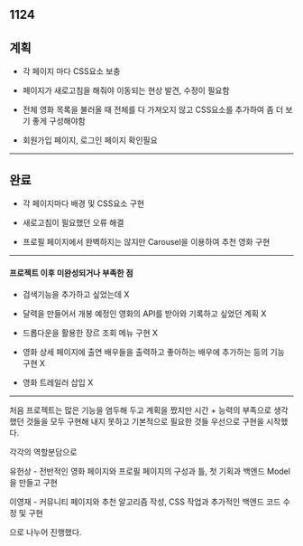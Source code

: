 ## 1124

## 계획

- 각 페이지 마다 CSS요소 보충

- 페이지가 새로고침을 해줘야 이동되는 현상 발견,  수정이 필요함

- 전체 영화 목록을 불러올 때 전체를 다 가져오지 않고 CSS요소를 추가하여 좀 더 보기 좋게 구성해야함

- 회원가입 페이지, 로그인 페이지 확인필요

---

## 완료

- 각 페이지마다 배경 및 CSS요소 구현

- 새로고침이 필요했던 오류 해결

- 프로필 페이지에서 완벽하지는 않지만 Carousel을 이용하여 추천 영화 구현

---

#### 프로젝트 이후 미완성되거나 부족한 점

- 검색기능을 추가하고 싶었는데 X

- 달력을 만들어서 개봉 예정인 영화의 API를 받아와 기록하고 싶었던 계획 X

- 드롭다운을 활용한 장르 조회 메뉴 구현 X

- 영화 상세 페이지에 출연 배우들을 출력하고 좋아하는 배우에 추가하는 등의 기능 구현 X

- 영화 트레일러 삽입 X

---

처음 프로젝트는 많은 기능을 염두해 두고 계획을 짰지만 시간 + 능력의 부족으로 생각했던 것들을 모두 구현해 내지 못하고 기본적으로 필요한 것들 우선으로 구현을 시작했다.

각각의 역할분담으로

유헌상 - 전반적인 영화 페이지와 프로필 페이지의 구성과 틀,  첫 기획과 백엔드 Model을 만들고 구현

이영재 - 커뮤니티 페이지와 추천 알고리즘 작성,  CSS 작업과 추가적인 백엔드 코드 수정 및 구현

으로 나누어 진행했다.
